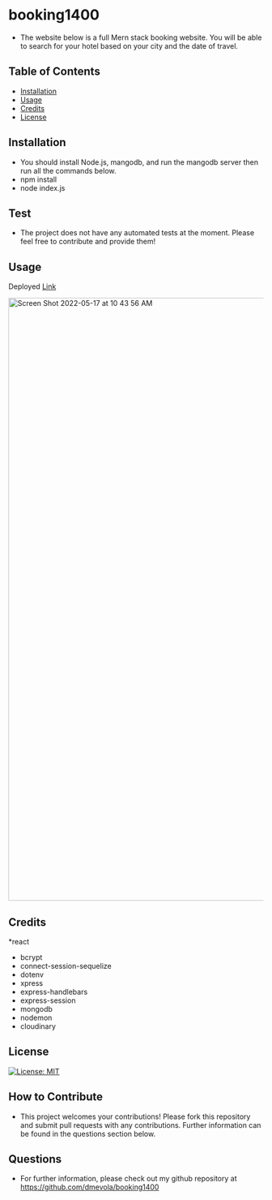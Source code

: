 # booking1400

* The website below is a full Mern stack booking website. You will be able to search for your hotel based on your city and the date of travel.  
## Table of Contents
- [Installation](#installation) 
- [Usage](#usage) 
- [Credits](#credits) 
- [License](#license)
## Installation 
* You should install Node.js, mangodb, and run the mangodb server then run all the commands below.
* npm install
* node index.js

## Test 
* The project does not have any automated tests at the moment. Please feel free to contribute and provide them!
## Usage
Deployed [Link](booking1400-d2dae.web.app)


<img width="1189" alt="Screen Shot 2022-05-17 at 10 43 56 AM" src="https://user-images.githubusercontent.com/94582549/168878591-8f7bd3d7-2b7a-4ecf-9bec-bcdbda27dac8.png">




## Credits
*react
* bcrypt
* connect-session-sequelize
* dotenv
* xpress
* express-handlebars
* express-session
* mongodb
* nodemon
* cloudinary

## License
[![License: MIT](https://img.shields.io/badge/License-MIT-yellow.svg)](https://opensource.org/licenses/MIT)            
## How to Contribute 
* This project welcomes your contributions! Please fork this repository and submit pull requests with any contributions. Further information can be found in the questions section below.
## Questions
* For further information, please check out my github repository at https://github.com/dmevola/booking1400

